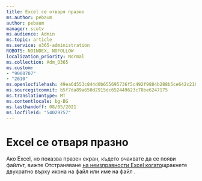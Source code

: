 ```yaml
---
title: Excel се отваря празно
ms.author: pebaum
author: pebaum
manager: scotv
ms.audience: Admin
ms.topic: article
ms.service: o365-administration
ROBOTS: NOINDEX, NOFOLLOW
localization_priority: Normal
ms.collection: Adm_O365
ms.custom:
- "9000707"
- "2610"
ms.openlocfilehash: 49ea6d553c844d0b655695736f5c492f9884b288b5ce642c21859f2a3a235268
ms.sourcegitcommit: b5f7da89a650d2915dc652449623c78be6247175
ms.translationtype: MT
ms.contentlocale: bg-BG
ms.lasthandoff: 08/05/2021
ms.locfileid: "54029757"
---
```

# <a name="excel-opens-blank"></a>Excel се отваря празно

Ако Excel, но показва празен екран, където очаквате да се появи файлът, вижте Отстраняване [на неизправности Excel когато](https://docs.microsoft.com/office/troubleshoot/excel/excel-opens-blank)щракнете двукратно върху икона на файл или име на файл .